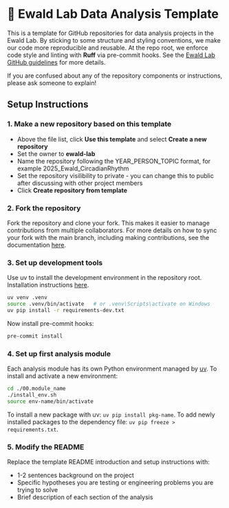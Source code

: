 # 🧪 Ewald Lab Data Analysis Template
This is a template for GitHub repositories for data analysis projects in the Ewald Lab. By sticking to some structure and styling conventions, we make our code more reproducible and reusable. At the repo root, we enforce code style and linting with **Ruff** via pre-commit hooks. See the [Ewald Lab GitHub guidelines](https://ewaldlab.org/handbook/site/git-repo/) for more details.

If you are confused about any of the repository components or instructions, please ask someone to explain!

## Setup Instructions

### 1. Make a new repository based on this template
- Above the file list, click **Use this template** and select **Create a new repository**
- Set the owner to **ewald-lab**
- Name the repository following the YEAR_PERSON_TOPIC format, for example 2025_Ewald_CircadianRhythm
- Set the repository visilibility to private - you can change this to public after discussing with other project members
- Click **Create repository from template**

### 2. Fork the repository
Fork the repository and clone your fork. This makes it easier to manage contributions from multiple collaborators. For more details on how to sync your fork with the main branch, including making contributions, see the documentation [here](https://docs.github.com/en/pull-requests/collaborating-with-pull-requests/working-with-forks/fork-a-repo). 

### 3. Set up development tools
Use uv to install the development environment in the repository root. Installation instructions [here](https://docs.astral.sh/uv/getting-started/installation/).

```bash
uv venv .venv
source .venv/bin/activate   # or .venv\Scripts\activate on Windows
uv pip install -r requirements-dev.txt
```
Now install pre-commit hooks:
```bash
pre-commit install
```

### 4. Set up first analysis module
Each analysis module has its own Python environment managed by [uv](https://github.com/astral-sh/uv). To install and activate a new environment:

```bash
cd ./00.module_name
./install_env.sh
source env-name/bin/activate
```
To install a new package with uv: `uv pip install pkg-name`. To add newly installed packages to the dependency file: `uv pip freeze > requirements.txt`.

### 5. Modify the README
Replace the template README introduction and setup instructions with:
- 1-2 sentences background on the project
- Specific hypotheses you are testing or engineering problems you are trying to solve
- Brief description of each section of the analysis






